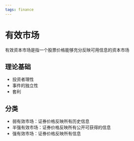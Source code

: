 ```yaml
---
tags: finance
---
```


# 有效市场

有效资本市场是指一个股票价格能够充分反映可用信息的资本市场

## 理论基础

- 投资者理性
- 事件的独立性
- 套利

## 分类

- 弱有效市场：证券价格反映所有历史信息
- 半强有效市场：证券价格反映所有公开可获得的信息
- 强有效市场：证券价格反映所有信息
